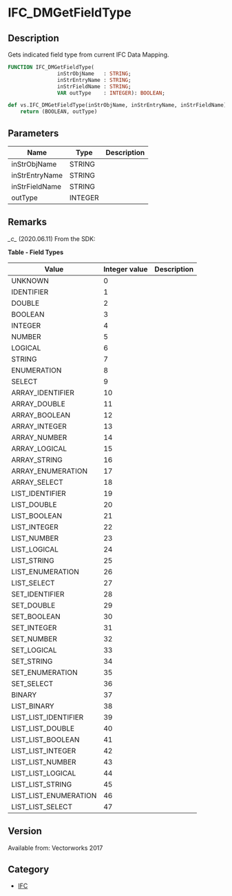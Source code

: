 # IFC_DMGetFieldType

## Description
Gets indicated field type from current IFC Data Mapping.

```pascal
FUNCTION IFC_DMGetFieldType(
				inStrObjName   : STRING;
				inStrEntryName : STRING;
				inStrFieldName : STRING;
				VAR outType    : INTEGER): BOOLEAN;
```

```python
def vs.IFC_DMGetFieldType(inStrObjName, inStrEntryName, inStrFieldName):
    return (BOOLEAN, outType)
```

## Parameters
|Name|Type|Description|
|---|---|---|
|inStrObjName|STRING|   |
|inStrEntryName|STRING|   |
|inStrFieldName|STRING|   |
|outType|INTEGER|   |

## Remarks
*\_c\_* (2020.06.11) From the SDK:

**Table - Field Types**

| Value                  | Integer value | Description |
|------------------------|---------------|-------------|
| UNKNOWN                | 0             |             |
| IDENTIFIER             | 1             |             |
| DOUBLE                 | 2             |             |
| BOOLEAN                | 3             |             |
| INTEGER                | 4             |             |
| NUMBER                 | 5             |             |
| LOGICAL                | 6             |             |
| STRING                 | 7             |             |
| ENUMERATION            | 8             |             |
| SELECT                 | 9             |             |
| ARRAY_IDENTIFIER       | 10            |             |
| ARRAY_DOUBLE           | 11            |             |
| ARRAY_BOOLEAN          | 12            |             |
| ARRAY_INTEGER          | 13            |             |
| ARRAY_NUMBER           | 14            |             |
| ARRAY_LOGICAL          | 15            |             |
| ARRAY_STRING           | 16            |             |
| ARRAY_ENUMERATION      | 17            |             |
| ARRAY_SELECT           | 18            |             |
| LIST_IDENTIFIER        | 19            |             |
| LIST_DOUBLE            | 20            |             |
| LIST_BOOLEAN           | 21            |             |
| LIST_INTEGER           | 22            |             |
| LIST_NUMBER            | 23            |             |
| LIST_LOGICAL           | 24            |             |
| LIST_STRING            | 25            |             |
| LIST_ENUMERATION       | 26            |             |
| LIST_SELECT            | 27            |             |
| SET_IDENTIFIER         | 28            |             |
| SET_DOUBLE             | 29            |             |
| SET_BOOLEAN            | 30            |             |
| SET_INTEGER            | 31            |             |
| SET_NUMBER             | 32            |             |
| SET_LOGICAL            | 33            |             |
| SET_STRING             | 34            |             |
| SET_ENUMERATION        | 35            |             |
| SET_SELECT             | 36            |             |
| BINARY                 | 37            |             |
| LIST_BINARY            | 38            |             |
| LIST_LIST_IDENTIFIER   | 39            |             |
| LIST_LIST_DOUBLE       | 40            |             |
| LIST_LIST_BOOLEAN      | 41            |             |
| LIST_LIST_INTEGER      | 42            |             |
| LIST_LIST_NUMBER       | 43            |             |
| LIST_LIST_LOGICAL      | 44            |             |
| LIST_LIST_STRING       | 45            |             |
| LIST_LIST_ENUMERATION  | 46            |             |
| LIST_LIST_SELECT       | 47            |             |

## Version
Available from: Vectorworks 2017

## Category
* [IFC](../Categories/IFC.md)
